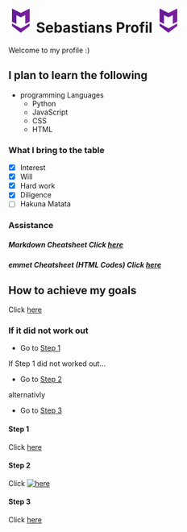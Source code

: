 # ![alt text](https://github.com/adam-p/markdown-here/raw/master/src/common/images/icon48.png "Logo Title Text 1")   Sebastians Profil   ![alt text](https://github.com/adam-p/markdown-here/raw/master/src/common/images/icon48.png "Logo Title Text 1")

Welcome to my profile :)

## I plan to learn the following
- programming Languages
  - Python
  - JavaScript
  - CSS
  - HTML

### What I bring to the table
- [x] Interest
- [x] Will
- [x] Hard work
- [x] Diligence
- [ ] Hakuna Matata

### Assistance

##### Markdown Cheatsheet Click [here](https://github.com/adam-p/markdown-here/wiki/Markdown-Cheatsheet)

##### emmet Cheatsheet (HTML Codes) Click [here](https://docs.emmet.io/cheat-sheet/)

## How to achieve my goals

Click [here](https://google.com)

### If it did not work out

- Go to [Step 1](#step-1)

If Step 1 did not worked out...

- Go to [Step 2](#step-2)

alternativly 

- Go to [Step 3](#step-3)

#### Step 1
Click [here](https://google.com)

#### Step 2
Click [![here](http://img.youtube.com/vi/YOUTUBE_VIDEO_ID_HERE/0.jpg)](https://www.youtube.com/watch?v=owTPZQQAVyQ=YOUTUBE_VIDEO_ID_HERE)

#### Step 3
Click [here](https://google.com)


